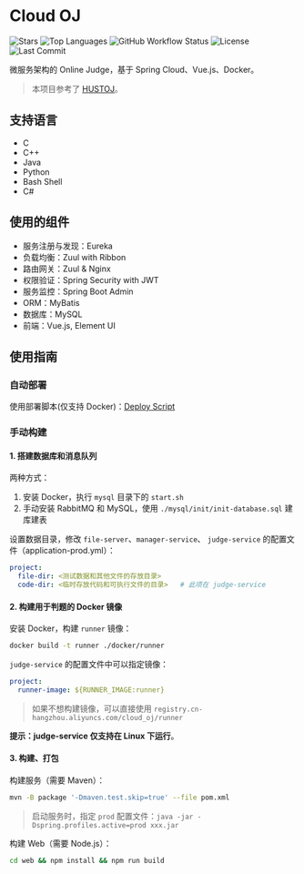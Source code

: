 # Cloud OJ

![Stars](https://img.shields.io/github/stars/imcloudfloating/Cloud-OJ?style=flat-square&logo=github)
![Top Languages](https://img.shields.io/github/languages/top/imcloudfloating/Cloud-OJ?style=flat-squre&logo=github)
![GitHub Workflow Status](https://img.shields.io/github/workflow/status/imcloudfloating/Cloud-OJ/Java%20CI%20with%20Maven?style=flat-square&logo=github)
![License](https://img.shields.io/github/license/imcloudfloating/Cloud-OJ?style=flat-square)
![Last Commit](https://img.shields.io/github/last-commit/imcloudfloating/Cloud-OJ?style=flat-square)

微服务架构的 Online Judge，基于 Spring Cloud、Vue.js、Docker。

> 本项目参考了 [HUSTOJ](https://github.com/zhblue/hustoj)。

## 支持语言

- C
- C++
- Java
- Python
- Bash Shell
- C#

## 使用的组件

- 服务注册与发现：Eureka
- 负载均衡：Zuul with Ribbon
- 路由网关：Zuul & Nginx
- 权限验证：Spring Security with JWT
- 服务监控：Spring Boot Admin
- ORM：MyBatis
- 数据库：MySQL
- 前端：Vue.js, Element UI

## 使用指南

### 自动部署

使用部署脚本(仅支持 Docker)：[Deploy Script](https://github.com/imcloudfloating/Cloud-OJ-Docker)

### 手动构建

#### 1. 搭建数据库和消息队列

两种方式：

1. 安装 Docker，执行 `mysql` 目录下的 `start.sh`
2. 手动安装 RabbitMQ 和 MySQL，使用 `./mysql/init/init-database.sql` 建库建表

设置数据目录，修改 `file-server`、`manager-service`、 `judge-service` 的配置文件（application-prod.yml）：

```yaml
project:
  file-dir: <测试数据和其他文件的存放目录>
  code-dir: <临时存放代码和可执行文件的目录>   # 此项在 judge-service
```

#### 2. 构建用于判题的 Docker 镜像

安装 Docker，构建 `runner` 镜像：

```bash
docker build -t runner ./docker/runner
```

`judge-service` 的配置文件中可以指定镜像：

```yaml
project:
  runner-image: ${RUNNER_IMAGE:runner}
```

> 如果不想构建镜像，可以直接使用 `registry.cn-hangzhou.aliyuncs.com/cloud_oj/runner`

**提示：judge-service 仅支持在 Linux 下运行**。

#### 3. 构建、打包

构建服务（需要 Maven）：

```bash
mvn -B package '-Dmaven.test.skip=true' --file pom.xml
```

> 启动服务时，指定 `prod` 配置文件：`java -jar -Dspring.profiles.active=prod xxx.jar`

构建 Web（需要 Node.js）：

```bash
cd web && npm install && npm run build
```
